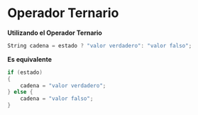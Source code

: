 # Operador Ternario

**Utilizando el Operador Ternario**
```c++
String cadena = estado ? "valor verdadero": "valor falso";
```

**Es equivalente**
```c++
if (estado) 
{
    cadena = "valor verdadero";
} else {
    cadena = "valor falso";
}
```

